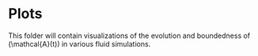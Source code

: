 # Plots

This folder will contain visualizations of the evolution and boundedness of \(\mathcal{A}(t)\) in various fluid simulations.
